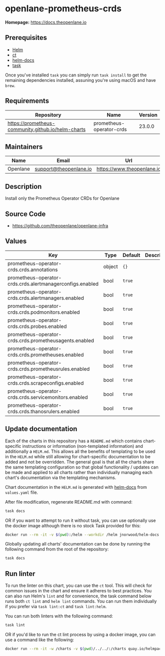 # openlane-prometheus-crds

**Homepage:** <https://docs.theopenlane.io>

## Prerequisites

- [Helm](https://helm.sh/docs/intro/install/)
- [ct](https://github.com/helm/chart-testing)
- [helm-docs](https://github.com/norwoodj/helm-docs)
- [task](https://taskfile.dev/)

Once you've installed `task` you can simply run `task install` to get the remaining dependencies installed, assuning you're using macOS and have `brew`.

## Requirements

| Repository | Name | Version |
|------------|------|---------|
| https://prometheus-community.github.io/helm-charts | prometheus-operator-crds | 23.0.0 |

## Maintainers

| Name | Email | Url |
| ---- | ------ | --- |
| Openlane | <support@theopenlane.io> | <https://www.theopenlane.io> |

## Description

Install only the Prometheus Operator CRDs for Openlane

## Source Code

* <https://github.com/theopenlane/openlane-infra>

## Values

| Key | Type | Default | Description |
|-----|------|---------|-------------|
| prometheus-operator-crds.crds.annotations | object | `{}` |  |
| prometheus-operator-crds.crds.alertmanagerconfigs.enabled | bool | `true` |  |
| prometheus-operator-crds.crds.alertmanagers.enabled | bool | `true` |  |
| prometheus-operator-crds.crds.podmonitors.enabled | bool | `true` |  |
| prometheus-operator-crds.crds.probes.enabled | bool | `true` |  |
| prometheus-operator-crds.crds.prometheusagents.enabled | bool | `true` |  |
| prometheus-operator-crds.crds.prometheuses.enabled | bool | `true` |  |
| prometheus-operator-crds.crds.prometheusrules.enabled | bool | `true` |  |
| prometheus-operator-crds.crds.scrapeconfigs.enabled | bool | `true` |  |
| prometheus-operator-crds.crds.servicemonitors.enabled | bool | `true` |  |
| prometheus-operator-crds.crds.thanosrulers.enabled | bool | `true` |  |

## Update documentation

Each of the charts in this repository has a `README.md` which contains chart-specific instructions or information (non-templated information) and additionally a `HELM.md`. This allows all the benefits of templating to be used in the `HELM.md` while still allowing for chart-specific documentation to be added and not be overridden. The general goal is that all the charts share the same templating configuration so that global functionality / updates can be made and applied to all charts rather than individually managing each chart's documentation via the templating mechanisms.

Chart documentation in the `HELM.md` is generated with [helm-docs](https://github.com/norwoodj/helm-docs) from `values.yaml` file.

After file modification, regenerate README.md with command:

```bash
task docs
```

OR if you want to attempt to run it without task, you can use optionally use the docker image although there is no stock Task provided for this:

```bash
docker run --rm -it -v $(pwd):/helm --workdir /helm jnorwood/helm-docs:v1.14.2 helm-docs
```

Globally updating all charts' documentation can be done by running the following command from the root of the repository:

```bash
task docs
```

## Run linter

To run the linter on this chart, you can use the `ct` tool. This will check for common issues in the chart and ensure it adheres to best practices. You can also run Helm's `lint` and for convenience, the task command below runs both `ct lint` and `helm lint` commands. You can run them individually if you prefer via `task lint:ct` and `task lint:helm`.

You can run both linters with the following command:

```bash
task lint
```

OR if you'd like to run the ct lint process by using a docker image, you can use a command like the following:

```bash
docker run --rm -it -w /charts -v $(pwd)/../../:/charts quay.io/helmpack/chart-testing:v3.12.0 ct lint --charts /charts/charts/openlane-prometheus-crds --config /charts/charts/openlane-prometheus-crds/ct.yaml
```
